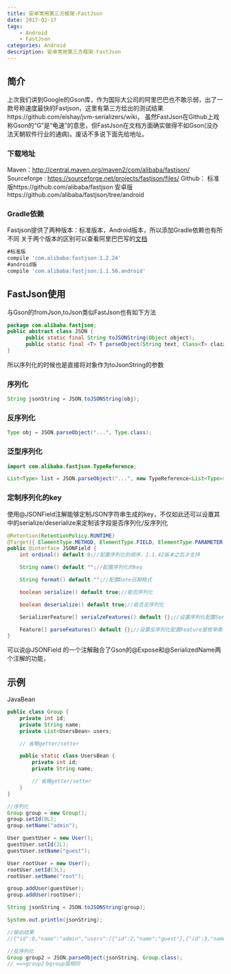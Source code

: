 ```yaml
---
title: 安卓常用第三方框架-FastJson
date: 2017-02-17
tags:
    - Android
    - FastJson
categories: Android
description: 安卓常用第三方框架-FastJson
---
```

## 简介
上次我们讲到Google的Gson库，作为国际大公司的阿里巴巴也不敢示弱，出了一款号称速度最快的Fastjson，这里有第三方给出的测试结果https://github.com/eishay/jvm-serializers/wiki， 虽然FastJson在Github上戏称Gson的“G”是“龟速”的意思，但FastJson在文档方面确实做得不如Gson(没办法天朝软件行业的通病)。废话不多说下面先给地址。

### 下载地址
Maven：http://central.maven.org/maven2/com/alibaba/fastjson/
Sourceforge : https://sourceforge.net/projects/fastjson/files/
Github：
 标准版https://github.com/alibaba/fastjson
 安卓版https://github.com/alibaba/fastjson/tree/android
### Gradle依赖
Fastjson提供了两种版本：标准版本，Android版本，所以添加Gradle依赖也有所不同
关于两个版本的区别可以查看阿里巴巴写的[文档](https://github.com/alibaba/fastjson/wiki/Android%E7%89%88%E6%9C%AC)
```groovy
#标准版
compile 'com.alibaba:fastjson:1.2.24'
#android版
compile 'com.alibaba:fastjson:1.1.56.android'
```
## FastJson使用
与Gson的fromJson,toJson类似FastJson也有如下方法
```java
package com.alibaba.fastjson;
public abstract class JSON {
      public static final String toJSONString(Object object);
      public static final <T> T parseObject(String text, Class<T> clazz, Feature... features);
}
```
所以序列化的时候也是直接将对象作为toJsonString的参数
### 序列化
```java
String jsonString = JSON.toJSONString(obj);
```
### 反序列化
```java
Type obj = JSON.parseObject("...", Type.class);
```
### 泛型序列化
```java
import com.alibaba.fastjson.TypeReference;

List<Type> list = JSON.parseObject("...", new TypeReference<List<Type>>() {});
```
### 定制序列化的key
使用@JSONField注解能够定制JSON字符串生成的key，不仅如此还可以设置其中的serialize/deserialize来定制该字段是否序列化/反序列化
```java
@Retention(RetentionPolicy.RUNTIME)
@Target({ ElementType.METHOD, ElementType.FIELD, ElementType.PARAMETER })
public @interface JSONField {
    int ordinal() default 0;//配置序列化的顺序，1.1.42版本之后才支持

    String name() default "";//配置序列化的key

    String format() default "";//配置Date日期格式

    boolean serialize() default true;//能否序列化

    boolean deserialize() default true;//能否反序列化

    SerializerFeature[] serialzeFeatures() default {};//设置序列化配置SerializerFeature是枚举类

    Feature[] parseFeatures() default {};//设置反序列化配置Feature是枚举类
}
```
可以说@JSONField 的一个注解融合了Gson的@Expose和@SerializedName两个注解的功能，

## 示例
JavaBean
```java
public class Group {
    private int id;
    private String name;
    private List<UsersBean> users;

    // 省略getter/setter

    public static class UsersBean {
        private int id;
        private String name;

        // 省略getter/setter
    }
}

//序列化
Group group = new Group();
group.setId(0L);
group.setName("admin");

User guestUser = new User();
guestUser.setId(2L);
guestUser.setName("guest");

User rootUser = new User();
rootUser.setId(3L);
rootUser.setName("root");

group.addUser(guestUser);
group.addUser(rootUser);

String jsonString = JSON.toJSONString(group);

System.out.println(jsonString);

//输出结果
//{"id":0,"name":"admin","users":[{"id":2,"name":"guest"},{"id":3,"name":"root"}]}

//反序列化
Group group2 = JSON.parseObject(jsonString, Group.class);
// ==>group2与group值相同
```

